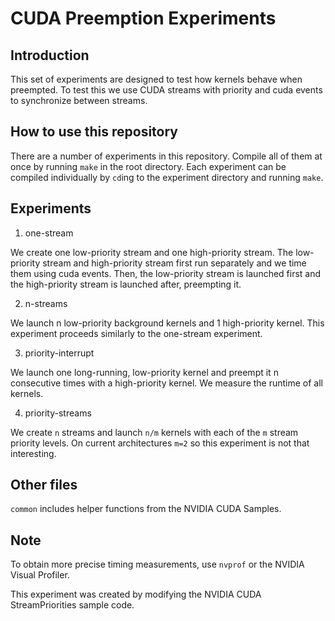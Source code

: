 # CUDA Preemption Experiments
## Introduction
This set of experiments are designed to test how kernels behave when preempted.
To test this we use CUDA streams with priority and cuda events to synchronize between streams.

## How to use this repository
There are a number of experiments in this repository. Compile all of them at once by running `make` in the root directory. Each experiment can be compiled individually by `cd`ing to the experiment directory and running `make`.

## Experiments
1. one-stream

  We create one low-priority stream and one high-priority stream. The low-priority stream and high-priority stream first run separately and we time them using cuda events. Then, the low-priority stream is launched first and the high-priority stream is launched after, preempting it.

2. n-streams

  We launch n low-priority background kernels and 1 high-priority kernel. This experiment proceeds similarly to the one-stream experiment.

3. priority-interrupt

  We launch one long-running, low-priority kernel and preempt it n consecutive times with a high-priority kernel. We measure the runtime of all kernels.

4. priority-streams

  We create `n` streams and launch `n/m` kernels with each of the `m` stream priority levels. On current architectures `m=2` so this experiment is not that interesting.

## Other files
`common` includes helper functions from the NVIDIA CUDA Samples. 

## Note
To obtain more precise timing measurements, use `nvprof` or the NVIDIA Visual Profiler.

This experiment was created by modifying the NVIDIA CUDA StreamPriorities sample code.
